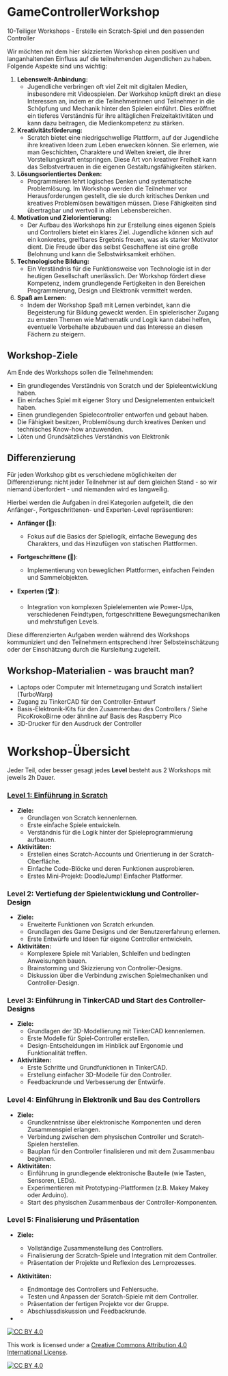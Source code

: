 # GameControllerWorkshop
10-Teiliger Workshops - Erstelle ein Scratch-Spiel und den passenden Controller 

Wir möchten mit dem hier skizzierten Workshop einen positiven und langanhaltenden Einfluss auf die teilnehmenden Jugendlichen zu haben. Folgende Aspekte sind uns wichtig:

1. **Lebenswelt-Anbindung:**
   - Jugendliche verbringen oft viel Zeit mit digitalen Medien, insbesondere mit Videospielen. Der Workshop knüpft direkt an diese Interessen an, indem er die Teilnehmerinnen und Teilnehmer in die Schöpfung und Mechanik hinter den Spielen einführt. Dies eröffnet ein tieferes Verständnis für ihre alltäglichen Freizeitaktivitäten und kann dazu beitragen, die Medienkompetenz zu stärken.
2. **Kreativitätsförderung:**
   - Scratch bietet eine niedrigschwellige Plattform, auf der Jugendliche ihre kreativen Ideen zum Leben erwecken können. Sie erlernen, wie man Geschichten, Charaktere und Welten kreiert, die ihrer Vorstellungskraft entspringen. Diese Art von kreativer Freiheit kann das Selbstvertrauen in die eigenen Gestaltungsfähigkeiten stärken.
3. **Lösungsorientiertes Denken:**
   - Programmieren lehrt logisches Denken und systematische Problemlösung. Im Workshop werden die Teilnehmer vor Herausforderungen gestellt, die sie durch kritisches Denken und kreatives Problemlösen bewältigen müssen. Diese Fähigkeiten sind übertragbar und wertvoll in allen Lebensbereichen.
4. **Motivation und Zielorientierung:**
   - Der Aufbau des Workshops hin zur Erstellung eines eigenen Spiels und Controllers bietet ein klares Ziel. Jugendliche können sich auf ein konkretes, greifbares Ergebnis freuen, was als starker Motivator dient. Die Freude über das selbst Geschaffene ist eine große Belohnung und kann die Selbstwirksamkeit erhöhen.
5. **Technologische Bildung:**
   - Ein Verständnis für die Funktionsweise von Technologie ist in der heutigen Gesellschaft unerlässlich. Der Workshop fördert diese Kompetenz, indem grundlegende Fertigkeiten in den Bereichen Programmierung, Design und Elektronik vermittelt werden.
8. **Spaß am Lernen:**
   - Indem der Workshop Spaß mit Lernen verbindet, kann die Begeisterung für Bildung geweckt werden. Ein spielerischer Zugang zu ernsten Themen wie Mathematik und Logik kann dabei helfen, eventuelle Vorbehalte abzubauen und das Interesse an diesen Fächern zu steigern.

## Workshop-Ziele

Am Ende des Workshops sollen die Teilnehmenden:

- Ein grundlegendes Verständnis von Scratch und der Spieleentwicklung haben.
- Ein einfaches Spiel mit eigener Story und Designelementen entwickelt haben.
- Einen grundlegenden Spielecontroller entworfen und gebaut haben.
- Die Fähigkeit besitzen, Problemlösung durch kreatives Denken und technisches Know-how anzuwenden.
- Löten und Grundsätzliches Verständnis von Elektronik

## Differenzierung 

Für jeden Workshop gibt es verschiedene möglichkeiten der Differenzierung: nicht jeder Teilnehmer ist auf dem gleichen Stand - so wir niemand überfordert - und niemanden wird es langweilig. 

Hierbei werden die Aufgaben in drei Kategorien aufgeteilt, die den Anfänger-, Fortgeschrittenen- und Experten-Level repräsentieren:

- **Anfänger (🐣)**: 
  - Fokus auf die Basics der Spiellogik, einfache Bewegung des Charakters, und das Hinzufügen von statischen Plattformen.

- **Fortgeschrittene (👦)**:
  - Implementierung von beweglichen Plattformen, einfachen Feinden und Sammelobjekten.

- **Experten (🏆 )**:
  - Integration von komplexen Spielelementen wie Power-Ups, verschiedenen Feindtypen, fortgeschrittene Bewegungsmechaniken und mehrstufigen Levels.

Diese differenzierten Aufgaben werden während des Workshops kommuniziert und den Teilnehmern entsprechend ihrer Selbsteinschätzung oder der Einschätzung durch die Kursleitung zugeteilt.

## Workshop-Materialien - was braucht man?

- Laptops oder Computer mit Internetzugang und Scratch installiert (TurboWarp)
- Zugang zu TinkerCAD für den Controller-Entwurf
- Basis-Elektronik-Kits für den Zusammenbau des Controllers / Siehe PicoKrokoBirne oder ähnline auf Basis des Raspberry Pico
- 3D-Drucker für den Ausdruck der Controller 

# Workshop-Übersicht

Jeder Teil, oder besser gesagt jedes **Level** besteht aus 2 Workshops mit jeweils 2h Dauer.

### [Level 1: Einführung in Scratch](1-EinfuehrungScratch.md)

- **Ziele:**
  - Grundlagen von Scratch kennenlernen.
  - Erste einfache Spiele entwickeln.
  - Verständnis für die Logik hinter der Spieleprogrammierung aufbauen.
- **Aktivitäten:**
  - Erstellen eines Scratch-Accounts und Orientierung in der Scratch-Oberfläche.
  - Einfache Code-Blöcke und deren Funktionen ausprobieren.
  - Erstes Mini-Projekt: DoodleJump! Einfacher Platformer. 

### Level 2: Vertiefung der Spielentwicklung und Controller-Design

- **Ziele:**
  - Erweiterte Funktionen von Scratch erkunden.
  - Grundlagen des Game Designs und der Benutzererfahrung erlernen.
  - Erste Entwürfe und Ideen für eigene Controller entwickeln.
- **Aktivitäten:**
  - Komplexere Spiele mit Variablen, Schleifen und bedingten Anweisungen bauen.
  - Brainstorming und Skizzierung von Controller-Designs.
  - Diskussion über die Verbindung zwischen Spielmechaniken und Controller-Design.

### Level 3: Einführung in TinkerCAD und Start des Controller-Designs

- **Ziele:**
  - Grundlagen der 3D-Modellierung mit TinkerCAD kennenlernen.
  - Erste Modelle für Spiel-Controller erstellen.
  - Design-Entscheidungen im Hinblick auf Ergonomie und Funktionalität treffen.
- **Aktivitäten:**
  - Erste Schritte und Grundfunktionen in TinkerCAD.
  - Erstellung einfacher 3D-Modelle für den Controller.
  - Feedbackrunde und Verbesserung der Entwürfe.

### Level 4: Einführung in Elektronik und Bau des Controllers

- **Ziele:**
  - Grundkenntnisse über elektronische Komponenten und deren Zusammenspiel erlangen.
  - Verbindung zwischen dem physischen Controller und Scratch-Spielen herstellen.
  - Bauplan für den Controller finalisieren und mit dem Zusammenbau beginnen.
- **Aktivitäten:**
  - Einführung in grundlegende elektronische Bauteile (wie Tasten, Sensoren, LEDs).
  - Experimentieren mit Prototyping-Plattformen (z.B. Makey Makey oder Arduino).
  - Start des physischen Zusammenbaus der Controller-Komponenten.

### Level 5: Finalisierung und Präsentation

- **Ziele:**
  - Vollständige Zusammenstellung des Controllers.
  - Finalisierung der Scratch-Spiele und Integration mit dem Controller.
  - Präsentation der Projekte und Reflexion des Lernprozesses.
- **Aktivitäten:**
  - Endmontage des Controllers und Fehlersuche.
  - Testen und Anpassen der Scratch-Spiele mit dem Controller.
  - Präsentation der fertigen Projekte vor der Gruppe.
  - Abschlussdiskussion und Feedbackrunde.

- 



[![CC BY 4.0][cc-by-shield]][cc-by]

This work is licensed under a
[Creative Commons Attribution 4.0 International License][cc-by].

[![CC BY 4.0][cc-by-image]][cc-by]

[cc-by]: http://creativecommons.org/licenses/by/4.0/
[cc-by-image]: https://i.creativecommons.org/l/by/4.0/88x31.png
[cc-by-shield]: https://img.shields.io/badge/License-CC%20BY%204.0-lightgrey.svg
